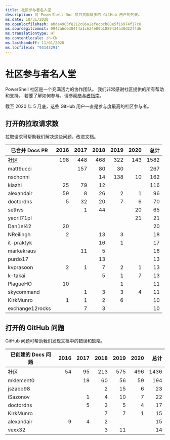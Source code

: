 ```yaml
---
title: 社区参与者名人堂
description: 对 PowerShell-Doc 项目贡献最多的 GitHub 用户的列表。
ms.date: 10/31/2020
ms.openlocfilehash: abde4903fe212c86a2efecbcb88e5f16974f17c8
ms.sourcegitcommit: 0942a6de384f4a1c624e89b1889434a30d22f4d6
ms.translationtype: HT
ms.contentlocale: zh-CN
ms.lasthandoff: 11/01/2020
ms.locfileid: "93143291"
---
```

# <a name="community-contributor-hall-of-fame"></a>社区参与者名人堂

PowerShell 社区是一个充满活力的协作团队。 我们非常感谢社区提供的所有帮助和支持。 若要了解如何参与，请参阅[参与者指南][contrib]。

截至 2020 年 5 月底，这些 GitHub 用户一直是参与度最高的社区参与者。

## <a name="pull-requests-opened"></a>打开的拉取请求数

拉取请求可帮助我们解决这些问题，改进文档。

| 已合并 Docs PR | 2016 | 2017 | 2018 | 2019 | 2020 | 总计 |
| --------------- | ---: | ---: | ---: | ---: | ---: | ----------: |
| 社区       | 198  | 448  | 468  | 322  | 143  | 1582        |
| matt9ucci       |      | 157  | 80   | 30   |      | 267         |
| nschonni        |      |      | 14   | 138  | 10   | 162         |
| kiazhi          | 25   | 79   | 12   |      |      | 116         |
| alexandair      | 59   | 8    | 26   | 2    | 1    | 96          |
| doctordns       | 5    | 32   | 20   | 7    | 6    | 70          |
| sethvs          |      | 1    | 44   |      | 20   | 65          |
| yecril71pl      |      |      |      |      | 21   | 21          |
| Dan1el42        | 20   |      |      |      |      | 20          |
| NReilingh       | 2    |      | 13   | 3    |      | 18          |
| it-praktyk      |      |      | 16   | 1    |      | 17          |
| markekraus      |      | 11   | 5    |      |      | 16          |
| purdo17         |      |      | 13   |      |      | 13          |
| kvprasoon       | 2    | 1    | 7    | 2    | 1    | 13          |
| k-takai         |      |      | 5    | 1    | 7    | 13          |
| PlagueHO        | 10   |      |      | 1    |      | 11          |
| skycommand      |      | 1    | 3    | 3    | 4    | 11          |
| KirkMunro       | 1    | 1    | 2    | 6    |      | 10          |
| exchange12rocks |      | 7    | 3    |      |      | 10          |

## <a name="github-issues-opened"></a>打开的 GitHub 问题

GitHub 问题可帮助我们发现文档中的错误和缺陷。

| 已创建的 Docs 问题 | 2016 | 2017 | 2018 | 2019 | 2020 | 总计 |
| ------------------ | ---: | ---: | ---: | ---: | ---: | ----------: |
| 社区          |   54 |   95 |  213 |  575 |  496 |        1436 |
| mklement0          |      |   19 |   60 |   56 |   59 |         194 |
| jszabo98           |      |      |    2 |   15 |    6 |          23 |
| iSazonov           |      |    1 |    4 |   10 |    7 |          22 |
| doctordns          |      |    5 |    3 |    5 |    4 |          17 |
| KirkMunro          |      |      |    7 |    7 |    1 |          15 |
| alexandair         |    9 |    4 |    2 |      |      |          15 |
| vexx32             |      |      |    3 |   11 |      |          14 |

<!-- Link references -->
[contrib]: contributing/overview.md
